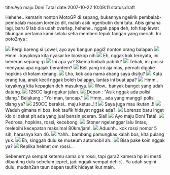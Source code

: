 title:Ayo maju Doni Tata!
date:2007-10-22 10:09:11
status:draft

Hehehe.. kemarin nonton MotoGP di sepang, bukannya ngelirik pembalab-pembalab macam lorenzo dll, malah asik ngeributin doni tata. Abis gimana lagi, baru 9 lab dia udah overlap, hehehe.. nggak papa deh, toh tiap lewat tikungan pertama kami selalu setia memberi tepuk tangan yang meriah. Ini poto2nya :<!--more-->

<img src="http://www.smka-smr.sch.id/cebong/sepang2007/1.jpg" />
Pergi bareng si Lowel, ayo ayo bangun pagi2 nonton orang balapan

<img src="http://www.smka-smr.sch.id/cebong/sepang2007/2.jpg" />
Hmm.. kayaknya kita nyasar ke bioskop nih

<img src="http://www.smka-smr.sch.id/cebong/sepang2007/25.jpg" />
Eh, nggak kok ternyata,  ini beneran sepang :p

<img src="http://www.smka-smr.sch.id/cebong/sepang2007/26.jpg" />
Ini apa ya? Skema limbah pabrik?

<img src="http://www.smka-smr.sch.id/cebong/sepang2007/3.jpg" />
Tebak, ini posisi menyapa apa ngajak berantem?

<img src="http://www.smka-smr.sch.id/cebong/sepang2007/4.jpg" />
Beli yang ini aja mas, pernah dipake hopkins di kolam renang.

<img src="http://www.smka-smr.sch.id/cebong/sepang2007/5.jpg" />
Lho, kok ada nama abang saya disitu?

<img src="http://www.smka-smr.sch.id/cebong/sepang2007/6.jpg" />
Kata orang tua, anak kecil nggak boleh balapan, lantas ini buat apa?

<img src="http://www.smka-smr.sch.id/cebong/sepang2007/7.jpg" />
Hmm.. kayaknya kita kepagian deh masuknya.

<img src="http://www.smka-smr.sch.id/cebong/sepang2007/8.jpg" />
Wow.. banyak banget yang udah datang.

<img src="http://www.smka-smr.sch.id/cebong/sepang2007/9.jpg" />
125CC  lagi ngukur jalan.

<img src="http://www.smka-smr.sch.id/cebong/sepang2007/10.jpg" />
Depan : "Asik nggak ada polisi tilang."
Belakang : "Yoi man, tancap."

<img src="http://www.smka-smr.sch.id/cebong/sepang2007/12.jpg" />
Hmm.. ada yang manggil polisi tilang ya?

<img src="http://www.smka-smr.sch.id/cebong/sepang2007/13.jpg" />
250CC beraksi.. maju ketua..!!!

<img src="http://www.smka-smr.sch.id/cebong/sepang2007/14.jpg" />
Saya juga mau ikutan..!!

<img src="http://www.smka-smr.sch.id/cebong/sepang2007/15.jpg" />
Waduh gimana ni bos, kok taufik hidayat nggak ada?.

<img src="http://www.smka-smr.sch.id/cebong/sepang2007/16.jpg" />
Lorenzo baru inget klo di dekat pit ada yang jual bensin eceran. Sial!

<img src="http://www.smka-smr.sch.id/cebong/sepang2007/17.jpg" />
Ayo maju Doni Tata!.

<img src="http://www.smka-smr.sch.id/cebong/sepang2007/19.jpg" />
Pedrosa, hopkins, rossi, kecebong.

<img src="http://www.smka-smr.sch.id/cebong/sepang2007/20.jpg" />
Stoner ngelanggar lalu lintas, melebihi kecepatan maksimal 80km/jam!.

<img src="http://www.smka-smr.sch.id/cebong/sepang2007/21.jpg" />
Aduuhh.. kok rossi nomor 5 sih, harusnya kan 46.

<img src="http://www.smka-smr.sch.id/cebong/sepang2007/22.jpg" />
Yahh.. bambang pamungkas kalah bos, kita pulang yuk.

<img src="http://www.smka-smr.sch.id/cebong/sepang2007/23.jpg" />
Eh, singgah dulu ke museum automobil ah..

<img src="http://www.smka-smr.sch.id/cebong/sepang2007/24.jpg" />
Bisa pake koin nggak ya?

<img src="http://www.smka-smr.sch.id/cebong/sepang2007/27.jpg" />
Replika helmet om rossi...

Sebenernya sempat ketemu sama om rossi, tapi gara2 kamera hp ini mesti dibanting dulu sebelum jepret, jadi nggak sempat deh :( . Ya udah segini dulu, mudah2an taun depan taufik hidayat ikut main.